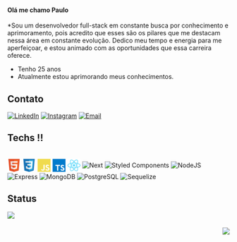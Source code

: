 #### Olá me chamo Paulo
*Sou um desenvolvedor full-stack em constante busca por conhecimento e aprimoramento, pois acredito que esses são os pilares que me destacam nessa área em constante evolução. Dedico meu tempo e energia para me aperfeiçoar, e estou animado com as oportunidades que essa carreira oferece.


* Tenho 25 anos
* Atualmente estou aprimorando meus conhecimentos.


## Contato

[![LinkedIn](https://img.shields.io/badge/LinkedIn-0077B5?style=for-the-badge&logo=linkedin&logoColor=white)](https://www.linkedin.com/in/paulo-tavaresx)
[![Instagram](https://img.shields.io/badge/Instagram-E4405F?style=for-the-badge&logo=instagram&logoColor=white)](https://www.instagram.com/paulootaavares/)
[![Email](	https://img.shields.io/badge/Gmail-D14836?style=for-the-badge&logo=gmail&logoColor=white)](mailto:paulotavares2921@gmail.com)


## Techs  !!
<br>
<div style="display: inline_block">
  <img align="center" alt="HTML" height="30" src="https://raw.githubusercontent.com/devicons/devicon/master/icons/html5/html5-original.svg">
  <img align="center" alt="CSS" height="30" src="https://raw.githubusercontent.com/devicons/devicon/master/icons/css3/css3-original.svg">
  <img align="center" alt="JavaScript" height="30" src="https://raw.githubusercontent.com/devicons/devicon/master/icons/javascript/javascript-plain.svg">
  <img align="center" alt="TypeScript" height="30" src="https://raw.githubusercontent.com/devicons/devicon/master/icons/typescript/typescript-plain.svg">
  <img align="center" alt="React" height="30" src="https://raw.githubusercontent.com/devicons/devicon/master/icons/react/react-original.svg">
   <img align="center" alt="Next" height="30" src="https://cdn.jsdelivr.net/gh/devicons/devicon/icons/nextjs/nextjs-original.svg" />
  <img align="center" alt="Styled Components" height="30" src="https://camo.githubusercontent.com/551eeff9c115dabbd30f87e84ab7f006481c385c0fdaafb14ed0a8256210b0bb/68747470733a2f2f6d69726f2e6d656469756d2e636f6d2f6d61782f3331382f312a376a52443551686741527563464b7652484678704f672e706e67" />
   <img align="center" alt="NodeJS" height="30" src="https://cdn.jsdelivr.net/gh/devicons/devicon/icons/nodejs/nodejs-original.svg" />
   <img align="center" alt="Express" height="30" src="https://cdn.jsdelivr.net/gh/devicons/devicon/icons/express/express-original.svg" />
   <img align="center" alt="MongoDB" height="30" src="https://cdn.jsdelivr.net/gh/devicons/devicon/icons/mongodb/mongodb-original.svg" />
   <img align="center" alt="PostgreSQL" height="30" src="https://cdn.jsdelivr.net/gh/devicons/devicon/icons/postgresql/postgresql-original.svg" />
   <img align="center" alt="Sequelize" height="30" src="https://cdn.jsdelivr.net/gh/devicons/devicon/icons/sequelize/sequelize-original.svg" />
 
</div>

## Status
<div  style="display: flex;">
    <a href="https://github.com/paulo-tavaresx">
    <img src="https://wakatime.com/badge/user/9d847695-5a62-480f-92e6-857a09c8ca1a.svg"/>
</div>
    <br/>
<div style="display: flex;justify-content: space-between;">
    <a href="https://github.com/paulo-tavaresx">
    <img   src="https://github-readme-stats.vercel.app/api/wakatime/?username=paulotavaresx&layout=compact&theme=prussian&custom_title=Most%20Used%20Languages&langs_count=8"/>

</div>
    
   
    
    

    

